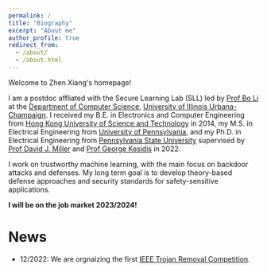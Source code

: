 ```yaml
---
permalink: /
title: "Biography"
excerpt: "About me"
author_profile: true
redirect_from: 
  - /about/
  - /about.html
---
```


Welcome to Zhen Xiang's homepage!

I am a postdoc affliated with the Secure Learning Lab (SLL) led by [Prof Bo Li](https://aisecure.github.io/) at the [Department of Computer Science](https://cs.illinois.edu/), [University of Illinois Urbana-Champaign](https://illinois.edu/). I received my B.E. in Electronics and Computer Engineering from [Hong Kong University of Science and Technology](https://hkust.edu.hk/) in 2014, my M.S. in Electrical Engineering from [University of Pennsylvania](https://www.upenn.edu/), and my Ph.D. in Electrical Engineering from [Pennsylvania State University](https://www.psu.edu/) supervised by [Prof David J. Miller](https://scholar.google.com/citations?user=0AvzzVoAAAAJ&hl=en) and [Prof George Kesidis](https://www.cse.psu.edu/~gik2/) in 2022.

I work on trustworthy machine learning, with the main focus on backdoor attacks and defenses. My long term goal is to develop theory-based defense approaches and security standards for safety-sensitive applications.

**I will be on the job market 2023/2024!**

News
======
* 12/2022: We are orgnaizing the first [IEEE Trojan Removal Competition](https://www.trojan-removal.com/).
